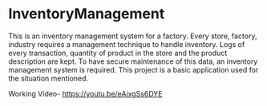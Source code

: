 # InventoryManagement
This is an inventory management system for a factory.
Every store, factory, industry requires a management technique to handle inventory. Logs of every transaction, quantity of product in the store and the product description are kept. To have secure maintenance of this data, an inventory management system is required.
This project is a basic application used for the situation mentioned.

Working Video- https://youtu.be/eAixgSs6DYE

